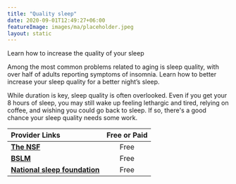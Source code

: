 ```yaml
---
title: "Quality sleep"
date: 2020-09-01T12:49:27+06:00
featureImage: images/ma/placeholder.jpeg
layout: static
---
```


Learn how to increase the quality of your sleep

Among the most common problems related to aging is sleep quality, with over half of adults reporting symptoms of insomnia. Learn how to better increase your sleep quality for a better night’s sleep.

While duration is key, sleep quality is often overlooked. Even if you get your 8 hours of sleep, you may still wake up feeling lethargic and tired, relying on coffee, and wishing you could go back to sleep. If so, there's a good chance your sleep quality needs some work.

| Provider Links      | Free or Paid  |  
| :-----------          | :--------------:      |  
| [**The NSF**](https://www.thensf.org/10-sleep-tips-sleep-quality/) | Free | 
| [**BSLM**](https://bslm.org.uk/the-importance-of-good-quality-sleep/) | Free | 
| [**National sleep foundation**](https://www.thensf.org/what-is-sleep-quality/) | Free | 
  

<br/><br/>






